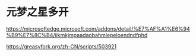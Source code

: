 # 元梦之星多开

https://microsoftedge.microsoft.com/addons/detail/%E7%AF%A1%E6%94%B9%E7%8C%B4/iikmkjmpaadaobahmlepeloendndfphd

https://greasyfork.org/zh-CN/scripts/503921